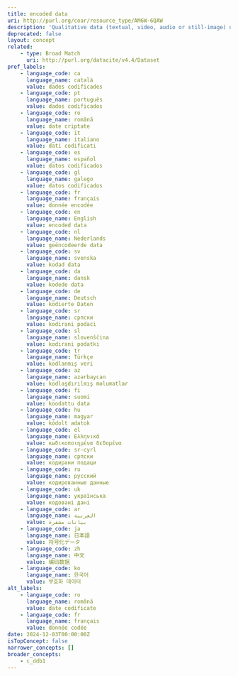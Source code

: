 ```yaml
---
title: encoded data
uri: http://purl.org/coar/resource_type/AM6W-6QAW
description: 'Qualitative data (textual, video, audio or still-image) originally produced for other purposes into quantitative data (expressed in unit-by-variable matrices) by using coding techniques in accordance with pre-defined categorization schemes. For example, coded party manifesto data like the "European Parliament Election Study 2009, Manifesto Study" (doi:10.4232/1.10204)". [Source: Adapted from https://ddialliance.org/Specification/DDI-CV/ModeOfCollection_3.0.html]'
deprecated: false
layout: concept
related:
    - type: Broad Match
      uri: http://purl.org/datacite/v4.4/Dataset
pref_labels:
    - language_code: ca
      language_name: català
      value: dades codificades
    - language_code: pt
      language_name: português
      value: dados codificados
    - language_code: ro
      language_name: română
      value: date criptate
    - language_code: it
      language_name: italiano
      value: dati codificati
    - language_code: es
      language_name: español
      value: datos codificados
    - language_code: gl
      language_name: galego
      value: datos codificados
    - language_code: fr
      language_name: français
      value: donnée encodée
    - language_code: en
      language_name: English
      value: encoded data
    - language_code: nl
      language_name: Nederlands
      value: geëncodeerde data
    - language_code: sv
      language_name: svenska
      value: kodad data
    - language_code: da
      language_name: dansk
      value: kodede data
    - language_code: de
      language_name: Deutsch
      value: kodierte Daten
    - language_code: sr
      language_name: српски
      value: kodirani podaci
    - language_code: sl
      language_name: slovenščina
      value: kodirani podatki
    - language_code: tr
      language_name: Türkçe
      value: kodlanmış veri
    - language_code: az
      language_name: azərbaycan
      value: kodlaşdırılmış məlumatlar
    - language_code: fi
      language_name: suomi
      value: koodattu data
    - language_code: hu
      language_name: magyar
      value: kódolt adatok
    - language_code: el
      language_name: Ελληνικά
      value: κωδικοποιημένα δεδομένα
    - language_code: sr-cyrl
      language_name: српски
      value: кодирани подаци
    - language_code: ru
      language_name: русский
      value: кодированные данные
    - language_code: uk
      language_name: українська
      value: кодовані дані
    - language_code: ar
      language_name: العربية
      value: بيانات مشفرة
    - language_code: ja
      language_name: 日本語
      value: 符号化データ
    - language_code: zh
      language_name: 中文
      value: 编码数据
    - language_code: ko
      language_name: 한국어
      value: 부호화 데이터
alt_labels:
    - language_code: ro
      language_name: română
      value: date codificate
    - language_code: fr
      language_name: français
      value: donnée codée
date: 2024-12-03T00:00:00Z
isTopConcept: false
narrower_concepts: []
broader_concepts:
    - c_ddb1
---
```


